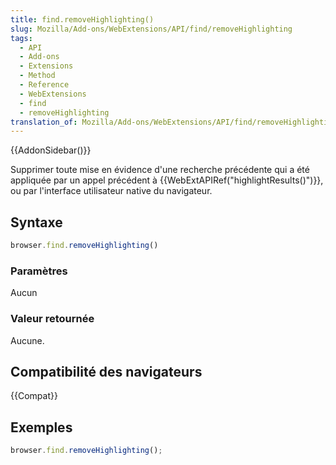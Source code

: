 ```yaml
---
title: find.removeHighlighting()
slug: Mozilla/Add-ons/WebExtensions/API/find/removeHighlighting
tags:
  - API
  - Add-ons
  - Extensions
  - Method
  - Reference
  - WebExtensions
  - find
  - removeHighlighting
translation_of: Mozilla/Add-ons/WebExtensions/API/find/removeHighlighting
---
```


{{AddonSidebar()}}

Supprimer toute mise en évidence d'une recherche précédente qui a été appliquée par un appel précédent à {{WebExtAPIRef("highlightResults()")}}, ou par l'interface utilisateur native du navigateur.

## Syntaxe

```js
browser.find.removeHighlighting()
```

### Paramètres

Aucun

### Valeur retournée

Aucune.

## Compatibilité des navigateurs

{{Compat}}

## Exemples

```js
browser.find.removeHighlighting();
```
